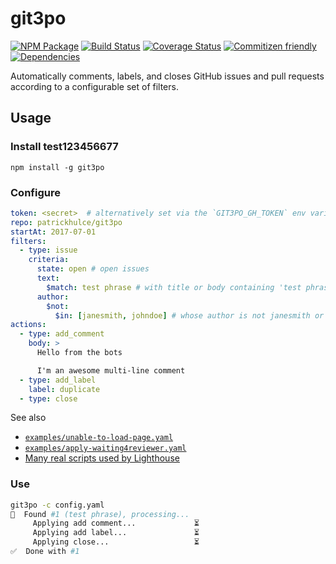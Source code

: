 # git3po
[![NPM Package](https://badge.fury.io/js/git3po.svg)](https://www.npmjs.com/package/git3po)
[![Build Status](https://travis-ci.org/patrickhulce/git3po.svg?branch=master)](https://travis-ci.org/patrickhulce/git3po)
[![Coverage Status](https://coveralls.io/repos/github/patrickhulce/git3po/badge.svg?branch=master)](https://coveralls.io/github/patrickhulce/git3po?branch=master)
[![Commitizen friendly](https://img.shields.io/badge/commitizen-friendly-brightgreen.svg)](http://commitizen.github.io/cz-cli/)
[![Dependencies](https://david-dm.org/patrickhulce/git3po.svg)](https://david-dm.org/patrickhulce/git3po)

Automatically comments, labels, and closes GitHub issues and pull requests according to a configurable set of filters.

## Usage

### Install test123456677

`npm install -g git3po`

### Configure

```yaml
token: <secret>  # alternatively set via the `GIT3PO_GH_TOKEN` env variable.
repo: patrickhulce/git3po
startAt: 2017-07-01
filters:
  - type: issue
    criteria:
      state: open # open issues
      text:
        $match: test phrase # with title or body containing 'test phrase'
      author:
        $not:
          $in: [janesmith, johndoe] # whose author is not janesmith or johndoe
actions:
  - type: add_comment
    body: >
      Hello from the bots

      I'm an awesome multi-line comment
  - type: add_label
    label: duplicate
  - type: close
```

See also

* [`examples/unable-to-load-page.yaml`](./examples/unable-to-load-page.yaml)
* [`examples/apply-waiting4reviewer.yaml`](./examples/apply-waiting4reviewer.yaml)
* [Many real scripts used by Lighthouse](https://github.com/GoogleChrome/lighthouse/tree/master/lighthouse-core/scripts/git3po-rules)

### Use

```sh
git3po -c config.yaml
💎  Found #1 (test phrase), processing...
     Applying add comment...             ⏳
     Applying add label...               ⏳
     Applying close...                   ⏳
✅  Done with #1
```

